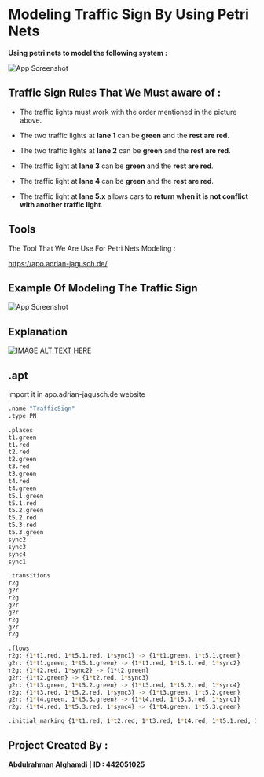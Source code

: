 
# Modeling Traffic Sign By Using Petri Nets

**Using petri nets to model the following system :**

![App Screenshot](https://cdn.discordapp.com/attachments/908279454621651015/1041354394752532621/drawio.png)


## **Traffic Sign Rules That We Must aware of** :

- The traffic lights must work with the order mentioned in the picture above.

- The two traffic lights at **lane 1** can be **green** and the **rest are red**.

- The two traffic lights at **lane 2** can be **green** and the **rest are red**.

- The traffic light at **lane 3** can be **green** and the **rest are red**.

- The traffic light at **lane 4** can be **green** and the **rest are red**.

- The traffic light at **lane 5.x** allows cars to **return when it is not conflict with another traffic light**.


## Tools

The Tool That We Are Use For Petri Nets Modeling :

https://apo.adrian-jagusch.de/

## Example Of Modeling The Traffic Sign

![App Screenshot](https://cdn.discordapp.com/attachments/908279454621651015/1041350233034084352/Capture1.PNG)

## Explanation

[![IMAGE ALT TEXT HERE](https://cdn.discordapp.com/attachments/908279454621651015/1041361111745835078/Capture2.PNG)](https://youtu.be/NDNuugNxU8s)

## .apt

import it in apo.adrian-jagusch.de website

```bash
.name "TrafficSign"
.type PN

.places
t1.green
t1.red
t2.red
t2.green
t3.red
t3.green
t4.red
t4.green
t5.1.green
t5.1.red
t5.2.green
t5.2.red
t5.3.red
t5.3.green
sync2
sync3
sync4
sync1

.transitions
r2g
g2r
r2g
g2r
g2r
r2g
g2r
r2g

.flows
r2g: {1*t1.red, 1*t5.1.red, 1*sync1} -> {1*t1.green, 1*t5.1.green}
g2r: {1*t1.green, 1*t5.1.green} -> {1*t1.red, 1*t5.1.red, 1*sync2}
r2g: {1*t2.red, 1*sync2} -> {1*t2.green}
g2r: {1*t2.green} -> {1*t2.red, 1*sync3}
g2r: {1*t3.green, 1*t5.2.green} -> {1*t3.red, 1*t5.2.red, 1*sync4}
r2g: {1*t3.red, 1*t5.2.red, 1*sync3} -> {1*t3.green, 1*t5.2.green}
g2r: {1*t4.green, 1*t5.3.green} -> {1*t4.red, 1*t5.3.red, 1*sync1}
r2g: {1*t4.red, 1*t5.3.red, 1*sync4} -> {1*t4.green, 1*t5.3.green}

.initial_marking {1*t1.red, 1*t2.red, 1*t3.red, 1*t4.red, 1*t5.1.red, 1*t5.2.red, 1*t5.3.red, 1*sync1}

```
    

## Project Created By :

**Abdulrahman Alghamdi** | **ID : 442051025**

